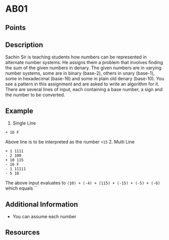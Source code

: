 # AB01

## Points <!-- could be set later -->

## Description
Sachin Sir is teaching students how numbers can be represented in alternate number systems. He assigns them a problem that involves finding the sum of the given numbers in denary. The given numbers are in varying number systems, some are in binary (base-2), others in unary (base-1), some in hexadecimal (base-16) and some in plain old denary (base-10). You see a pattern in this assignment and are asked to write an algorithm for it. There are several lines of input, each containing a base number, a sign and the number to be converted.

## Example
1. Single Line  
```
+ 16 F
```
Above line is to be interpreted as the number `+15`
2. Multi Line
```
+ 1 1111
- 2 100
+ 10 115
- 16 F
- 1 11111
- 5 10
```
The above input evaluates to `(10) + (-4) + (115) + (-15) + (-5) + (-6)` which equals ``

## Additional Information
- You can assume each number 

## Resources

<!-- input data with corresponding expected output in separate directory -->